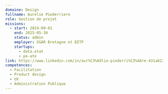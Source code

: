 ```yaml
---
domaine: Design
fullname: Aurelie Piederriere
role: Gestion de projet
missions:
  - start: 2024-09-01
    end: 2025-05-30
    status: admin
    employer: SGAR Bretagne et DITP
    startups:
      - data.etat
      - pe-ate
link: https://www.linkedin.com/in/aur%C3%A9lie-piederri%C3%A8re-431a8221b?lipi=urn%3Ali%3Apage%3Ad_flagship3_profile_view_base_contact_details%3BjO2drahaTMiHJNPfaLpL%2Fw%3D%3D
competences:
  - Facilitation
  - Product design
  - UX
  - Administration Publique
---
```

